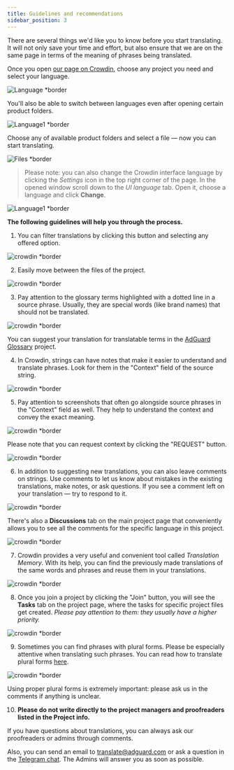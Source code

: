 ```yaml
---
title: Guidelines and recommendations
sidebar_position: 3
---
```


There are several things we'd like you to know before you start translating. It will not only save your time and effort, but also ensure that we are on the same page in terms of the meaning of phrases being translated.

Once you open [our page on Crowdin](https://crowdin.com/profile/adguard/), choose any project you need and select your language.

![Language *border](https://cdn.adtidy.org/content/Kb/ad_blocker/miscellaneous/adguard_translations/language.png)

You'll also be able to switch between languages even after opening certain product folders.

![Language1 *border](https://cdn.adtidy.org/content/Kb/ad_blocker/miscellaneous/adguard_translations/language1.png)

Choose any of available product folders and select a file — now you can start translating.

![Files *border](https://cdn.adtidy.org/content/Kb/ad_blocker/miscellaneous/adguard_translations/files.png)

>Please note: you can also change the Crowdin interface language by clicking the *Settings* icon in the top right corner of the page. In the opened window scroll down to the *UI language* tab. Open it, choose a language and click **Change**.

![Language1 *border](https://cdn.adtidy.org/content/Kb/ad_blocker/miscellaneous/adguard_translations/settings_en.png)

**The following guidelines will help you through the process.**

1. You can filter translations by clicking this button and selecting any offered option.

![crowdin *border](https://cdn.adtidy.org/public/Adguard/kb/en/ag-translations/filter.png)

2. Easily move between the files of the project.

![crowdin *border](https://cdn.adtidy.org/content/Kb/ad_blocker/miscellaneous/adguard_translations/filter_files.png)

3. Pay attention to the glossary terms highlighted with a dotted line in a source phrase. Usually, they are special words (like brand names) that should not be translated.

![crowdin *border](https://cdn.adtidy.org/public/Adguard/kb/en/ag-translations/terms.png)

You can suggest your translation for translatable terms in the [AdGuard Glossary](https://crowdin.com/project/adguard-glossary) project.

4. In Crowdin, strings can have notes that make it easier to understand and translate phrases. Look for them in the "Context" field of the source string.

![crowdin *border](https://cdn.adtidy.org/public/Adguard/kb/en/ag-translations/context-note.png)

5. Pay attention to screenshots that often go alongside source phrases in the "Context" field as well. They help to understand the context and convey the exact meaning.

![crowdin *border](https://cdn.adtidy.org/public/Adguard/kb/en/ag-translations/screenshot.png)

Please note that you can request context by clicking the "REQUEST" button.

![crowdin *border](https://cdn.adtidy.org/public/Adguard/kb/en/ag-translations/request.png)

6. In addition to suggesting new translations, you can also leave comments on strings. Use comments to let us know about mistakes in the existing translations, make notes, or ask questions. If you see a comment left on your translation — try to respond to it.

![crowdin *border](https://cdn.adtidy.org/public/Adguard/kb/en/ag-translations/comments.png)

There's also a **Discussions** tab on the main project page that conveniently allows you to see all the comments for the specific language in this project.

![crowdin *border](https://cdn.adtidy.org/public/Adguard/kb/en/ag-translations/discussions.png)

7. Crowdin provides a very useful and convenient tool called _Translation Memory_. With its help, you can find the previously made translations of the same words and phrases and reuse them in your translations.

![crowdin *border](https://cdn.adtidy.org/public/Adguard/kb/en/ag-translations/tm.png)

8. Once you join a project by clicking the "Join" button, you will see the **Tasks** tab on the project page, where the tasks for specific project files get created. _Please pay attention to them: they usually have a higher priority._

![crowdin *border](https://cdn.adtidy.org/public/Adguard/kb/en/ag-translations/tasks.png)

9. Sometimes you can find phrases with plural forms. Please be especially attentive when translating such phrases. You can read how to translate plural forms [here](../plural-forms).

![crowdin *border](https://cdn.adtidy.org/public/Adguard/kb/en/ag-translations/plurals.png)

Using proper plural forms is extremely important:  please ask us in the comments if anything is unclear.

10. **Please do not write directly to the project managers and proofreaders listed in the Project info.**

If you have questions about translations, you can always ask our proofreaders or admins through comments.

Also, you can send an email to [translate@adguard.com](mailto:translate@adguard.com) or ask a question in the [Telegram chat](https://t.me/joinchat/UVYTLcHbr8JmOGIy). The Admins will answer you as soon as possible.

